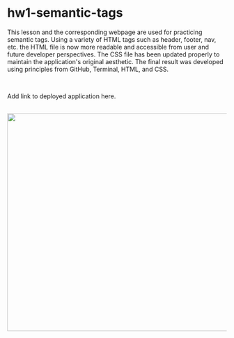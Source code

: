 # hw1-semantic-tags

This lesson and the corresponding webpage are used for practicing semantic tags. Using a variety of HTML tags such as header, footer, nav, etc. the HTML file is now more readable and accessible from user and future developer perspectives. The CSS file has been updated properly to maintain the application's original aesthetic. The final result was developed using principles from GitHub, Terminal, HTML, and CSS.

<br>

Add link to deployed application here.

<p>
<br>
<img src="../assets/images/hw1-semantics-readme-scrnshot.png" width=700 height=500/>
</p>